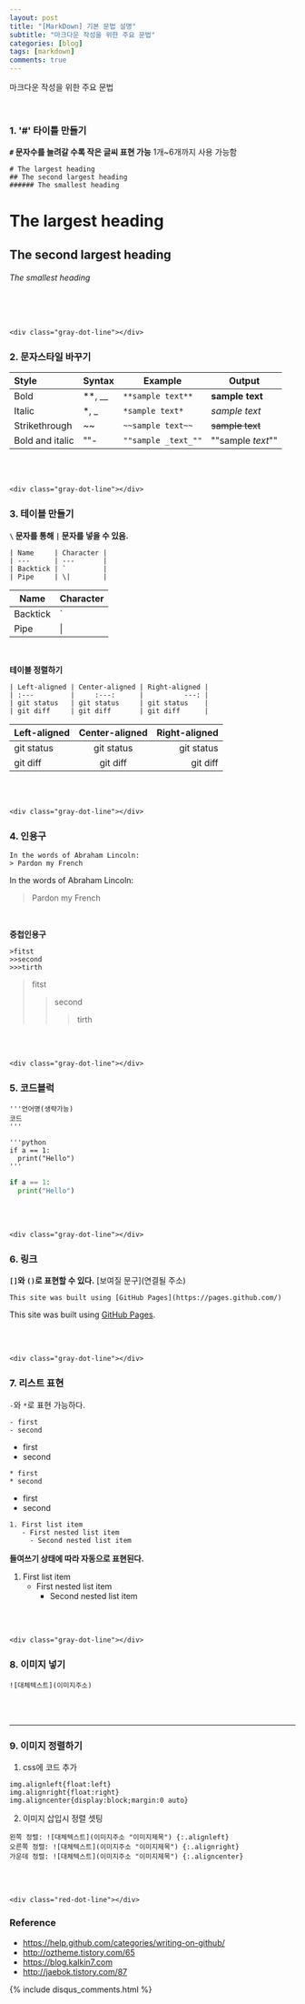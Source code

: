 ```yaml
---
layout: post
title: "[MarkDown] 기본 문법 설명"
subtitle: "마크다운 작성을 위한 주요 문법"
categories: [blog]
tags: [markdown]
comments: true
---
```



마크다운 작성을 위한 주요 문법

<br>

### 1. '#' 타이틀 만들기
**`#` 문자수를 늘려갈 수록 작은 글씨 표현 가능**
1개~6개까지 사용 가능함

```
# The largest heading
## The second largest heading
###### The smallest heading
```


# The largest heading
## The second largest heading
###### The smallest heading

<br><br>

~~~
<div class="gray-dot-line"></div>
~~~

### 2. 문자스타일 바꾸기


| Style             | Syntax     | Example             | Output            
| :---------------- | ----------------       | ----------------               | ----------------             
| Bold              | **, __     | `**sample text**`   | **sample text**   
| Italic            | *, _       | `*sample text*`     | *sample text*     
| Strikethrough     | ~~         | `~~sample text~~`   | ~~sample text~~   
| Bold and italic   | ""-        | `""sample _text_""` | ""sample _text_""

<br><br>

~~~
<div class="gray-dot-line"></div>
~~~

### 3. 테이블 만들기
**`\` 문자를 통해 `|` 문자를 넣을 수 있음.**

```
| Name     | Character |
| ---      | ---       |
| Backtick | `         |
| Pipe     | \|        |

```

| Name     | Character |
| ---      | ---       |
| Backtick | `         |
| Pipe     | \|        |

<br>

**테이블 정렬하기**

```
| Left-aligned | Center-aligned | Right-aligned |
| :---         |     :---:      |          ---: |
| git status   | git status     | git status    |
| git diff     | git diff       | git diff      |
```

| Left-aligned | Center-aligned | Right-aligned |
| :---         |     :---:      |          ---: |
| git status   | git status     | git status    |
| git diff     | git diff       | git diff      |

<br><br>

~~~
<div class="gray-dot-line"></div>
~~~

### 4. 인용구
```
In the words of Abraham Lincoln:
> Pardon my French
```
In the words of Abraham Lincoln:
> Pardon my French

<br>

**중첩인용구**

```
>fitst
>>second
>>>tirth
```

>fitst
>>second
>>>tirth


<br><br>

~~~
<div class="gray-dot-line"></div>
~~~

### 5. 코드블럭
```
'''언어명(생략가능)
코드
'''
```

```
'''python
if a == 1:
  print("Hello")
'''
```

```python
if a == 1:
  print("Hello")
```

<br><br>

~~~
<div class="gray-dot-line"></div>
~~~

### 6. 링크
**`[]`와 `()`로 표현할 수 있다.**
[보여질 문구](연결될 주소)

`This site was built using [GitHub Pages](https://pages.github.com/)`

This site was built using [GitHub Pages](https://pages.github.com/).

<br><br>

~~~
<div class="gray-dot-line"></div>
~~~

### 7. 리스트 표현
`-`와 `*`로 표현 가능하다.
```
- first
- second
```

- first
- second

```
* first
* second
```

* first
* second


```
1. First list item
   - First nested list item
     - Second nested list item
```     

**들여쓰기 상태에 따라 자동으로 표현된다.**

1. First list item
   - First nested list item
     - Second nested list item

<br><br>

~~~
<div class="gray-dot-line"></div>
~~~

### 8. 이미지 넣기

`![대체텍스트](이미지주소)`

<br><br>

---

### 9. 이미지 정렬하기
1) css에 코드 추가
```
img.alignleft{float:left}
img.alignright{float:right}
img.aligncenter{display:block;margin:0 auto}
```

2) 이미지 삽입시 정렬 셋팅
```
왼쪽 정렬: ![대체텍스트](이미지주소 "이미지제목") {:.alignleft}
오른쪽 정렬: ![대체텍스트](이미지주소 "이미지제목") {:.alignright}
가운데 정렬: ![대체텍스트](이미지주소 "이미지제목") {:.aligncenter}
```

<br><br>

~~~
<div class="red-dot-line"></div>
~~~

### **Reference**

- <https://help.github.com/categories/writing-on-github/>
- <http://oztheme.tistory.com/65>
- <https://blog.kalkin7.com>
- <http://jaebok.tistory.com/87>


{% include disqus_comments.html %}
